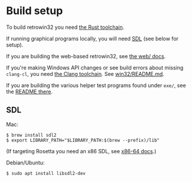 # Build setup

To build retrowin32 you need [the Rust toolchain](https://rustup.rs/).

If running graphical programs locally, you will need
[SDL](https://www.libsdl.org/) (see below for setup).

If you are building the web-based retrowin32, see
[the web/ docs](../web/README.md).

If you're making Windows API changes or see build errors about missing
`clang-cl`, you need
[the Clang toolchain](https://releases.llvm.org/download.html). See
[win32/README.md](../win32/README.md).

If you are building the various helper test programs found under `exe/`, see the
[README there](../exe/README.md).

## SDL

Mac:

```
$ brew install sdl2
$ export LIBRARY_PATH="$LIBRARY_PATH:$(brew --prefix)/lib"
```

(If targeting Rosetta you need an x86 SDL, see [x86-64 docs](x86-64.md).)

Debian/Ubuntu:

```
$ sudo apt install libsdl2-dev
```
